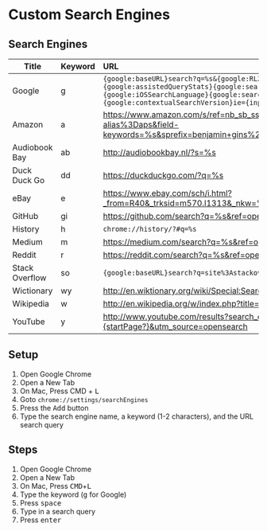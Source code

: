 # Custom Search Engines

## Search Engines

| Title          | Keyword | URL                                                                                                                                                                                                                                                          |
| -------------- | ------- | :----------------------------------------------------------------------------------------------------------------------------------------------------------------------------------------------------------------------------------------------------------- |
| Google         | g       | `{google:baseURL}search?q=%s&{google:RLZ}{google:originalQueryForSuggestion}{google:assistedQueryStats}{google:searchFieldtrialParameter}{google:iOSSearchLanguage}{google:searchClient}{google:sourceId}{google:contextualSearchVersion}ie={inputEncoding}` |
| Amazon         | a       | https://www.amazon.com/s/ref=nb_sb_ss_i_1_13?url=search-alias%3Daps&field-keywords=%s&sprefix=benjamin+gins%2Caps%2C231&crid=3DSCJYPRWVA0M                                                                                                                   |
| Audiobook Bay  | ab      | http://audiobookbay.nl/?s=%s                                                                                                                                                                                                                                 |
| Duck Duck Go   | dd      | https://duckduckgo.com/?q=%s                                                                                                                                                                                                                                 |
| eBay           | e       | https://www.ebay.com/sch/i.html?_from=R40&_trksid=m570.l1313&_nkw=%s&_sacat=0                                                                                                                                                                                |
| GitHub         | gi      | https://github.com/search?q=%s&ref=opensearch                                                                                                                                                                                                                |
| History        | h       | `chrome://history/?#q=%s`                                                                                                                                                                                                                                    |
| Medium         | m       | https://medium.com/search?q=%s&ref=opensearch                                                                                                                                                                                                                |
| Reddit         | r       | https://reddit.com/search?q=%s&ref=opensearch                                                                                                                                                                                                                |
| Stack Overflow | so      | `{google:baseURL}search?q=site%3Astackoverflow.com+%s`                                                                                                                                                                                                       |
| Wictionary     | wy      | http://en.wiktionary.org/wiki/Special:Search?search=%s&go=Go                                                                                                                                                                                                 |
| Wikipedia      | w       | http://en.wikipedia.org/w/index.php?title=Special:Search&search=%s                                                                                                                                                                                           |
| YouTube        | y       | http://www.youtube.com/results?search_query=%s&page={startPage?}&utm_source=opensearch                                                                                                                                                                       |

## Setup

1. Open Google Chrome
2. Open a New Tab
3. On Mac, Press CMD + <kbd>L</kbd>
4. Goto `chrome://settings/searchEngines`
5. Press the <kbd>Add</kbd> button
6. Type the search engine name, a keyword (1-2 characters), and the URL search
   query

## Steps

1. Open Google Chrome
2. Open a New Tab
3. On Mac, Press <kbd>CMD</kbd>+<kbd>L</kbd>
4. Type the keyword (<kbd>g</kbd> for Google)
5. Press <kbd>space</kbd>
6. Type in a search query
7. Press <kbd>enter</kbd>
